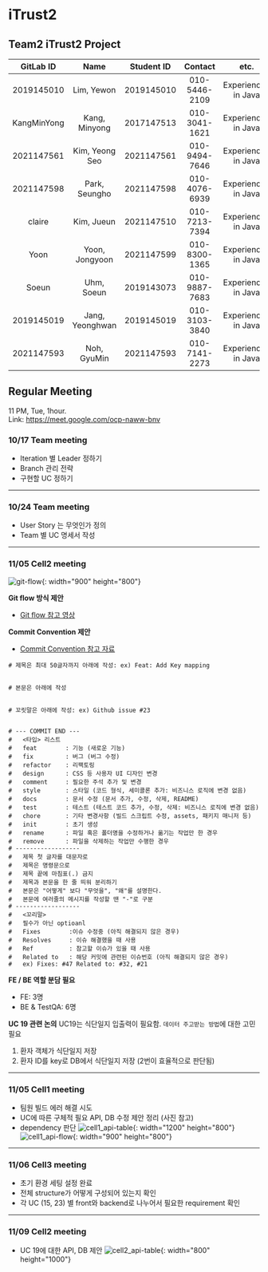 # iTrust2



## Team2 iTrust2 Project
| GitLab ID | Name |Student ID|    Contact    | etc. |
|:---:|:---:|:---:|:-------------:|:---:|
| 2019145010 | Lim, Yewon | 2019145010 | 010-5446-2109 | Experienced in Java |
| KangMinYong | Kang, Minyong | 2017147513 | 010-3041-1621 | Experienced in Java |
| 2021147561 | Kim, Yeong Seo | 2021147561 | 010-9494-7646 | Experienced in Java |
| 2021147598 | Park, Seungho  | 2021147598 | 010-4076-6939 | Experienced in Java |
| claire | Kim, Jueun | 2021147510 | 010-7213-7394 | Experienced in Java |
| Yoon | Yoon, Jongyoon | 2021147599 | 010-8300-1365 | Experienced in Java |
| Soeun | Uhm, Soeun | 2019143073 | 010-9887-7683 | Experienced in Java |
| 2019145019| Jang, Yeonghwan | 2019145019 | 010-3103-3840 | Experienced in Java |
| 2021147593 | Noh, GyuMin | 2021147593 | 010-7141-2273 | Experienced in Java |

## Regular Meeting

11 PM, Tue, 1hour.  
Link: https://meet.google.com/ocp-naww-bnv

### 10/17 Team meeting
- Iteration 별 Leader 정하기
- Branch 관리 전략 
- 구현할 UC 정하기
- - -

### 10/24 Team meeting
- User Story 는 무엇인가 정의
- Team 별 UC 명세서 작성 
- - -

### 11/05 Cell2 meeting
![git-flow](img/git-flow.png){: width="900" height="800"}

**Git flow 방식 제안**
- [Git flow 참고 영상](https://youtu.be/EV3FZ3cWBp8)

**Commit Convention 제안**
- [Commit Convention 참고 자료](https://velog.io/@shin6403/Git-git-%EC%BB%A4%EB%B0%8B-%EC%BB%A8%EB%B2%A4%EC%85%98-%EC%84%A4%EC%A0%95%ED%95%98%EA%B8%B0)
```
# 제목은 최대 50글자까지 아래에 작성: ex) Feat: Add Key mapping  


# 본문은 아래에 작성  


# 꼬릿말은 아래에 작성: ex) Github issue #23  


# --- COMMIT END ---  
#   <타입> 리스트  
#   feat        : 기능 (새로운 기능)  
#   fix         : 버그 (버그 수정)  
#   refactor    : 리팩토링  
#   design      : CSS 등 사용자 UI 디자인 변경  
#   comment     : 필요한 주석 추가 및 변경  
#   style       : 스타일 (코드 형식, 세미콜론 추가: 비즈니스 로직에 변경 없음)  
#   docs        : 문서 수정 (문서 추가, 수정, 삭제, README)  
#   test        : 테스트 (테스트 코드 추가, 수정, 삭제: 비즈니스 로직에 변경 없음)  
#   chore       : 기타 변경사항 (빌드 스크립트 수정, assets, 패키지 매니저 등)  
#   init        : 초기 생성  
#   rename      : 파일 혹은 폴더명을 수정하거나 옮기는 작업만 한 경우  
#   remove      : 파일을 삭제하는 작업만 수행한 경우  
# ------------------  
#   제목 첫 글자를 대문자로  
#   제목은 명령문으로  
#   제목 끝에 마침표(.) 금지  
#   제목과 본문을 한 줄 띄워 분리하기  
#   본문은 "어떻게" 보다 "무엇을", "왜"를 설명한다.  
#   본문에 여러줄의 메시지를 작성할 땐 "-"로 구분  
# ------------------  
#   <꼬리말>  
#   필수가 아닌 optioanl  
#   Fixes        :이슈 수정중 (아직 해결되지 않은 경우)  
#   Resolves     : 이슈 해결했을 때 사용  
#   Ref          : 참고할 이슈가 있을 때 사용  
#   Related to   : 해당 커밋에 관련된 이슈번호 (아직 해결되지 않은 경우)  
#   ex) Fixes: #47 Related to: #32, #21 
```
**FE / BE 역할 분담 필요**
- FE: 3명
- BE & TestQA: 6명

**UC 19 관련 논의**
UC19는 식단일지 입출력이 필요함.
`데이터 주고받는 방법`에 대한 고민 필요
1. 환자 객체가 식단일지 저장
2. 환자 ID를 key로 DB에서 식단일지 저장
(2번이 효율적으로 판단됨)
- - -

### 11/05 Cell1 meeting
- 팀원 빌드 에러 해결 시도
- UC에 따른 구체적 필요 API, DB 수정 제안 정리 (사진 참고)
- dependency 판단
![cell1_api-table](img/cell1_api-table.png){: width="1200" height="800"}
![cell1_api-flow](img/cell1_api-flow.jpg){: width="900" height="800"}
- - - 

### 11/06 Cell3 meeting
- 초기 환경 세팅 설정 완료
- 전체 structure가 어떻게 구성되어 있는지 확인
- 각 UC (15, 23) 별 front와 backend로 나누어서 필요한 requirement 확인

- - -
### 11/09 Cell2 meeting
- UC 19에 대한 API, DB 제안
![cell2_api-table](img/cell2_api-table.png){: width="800" height="1000"}